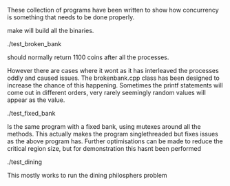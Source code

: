 These collection of programs have been written to show how
concurrency is something that needs to be done properly.

make will build all the binaries.

./test_broken_bank

should normally return 1100 coins after all the processes.

However there are cases where it wont as it has interleaved the
processes oddly and caused issues. The brokenbank.cpp class
has been designed to increase the chance of this happening.
Sometimes the printf statements will come out in different orders,
very rarely seemingly random values will appear as the value.

./test_fixed_bank

Is the same program with a fixed bank, using mutexes around all
the methods. This actually makes the program singlethreaded but
fixes issues as the above program has. Further optimisations can
be made to reduce the critical region size, but for demonstration
this hasnt been performed

./test_dining

This mostly works to run the dining philosphers problem
